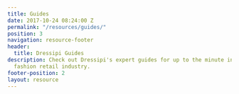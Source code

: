 ```yaml
---
title: Guides
date: 2017-10-24 08:24:00 Z
permalink: "/resources/guides/"
position: 3
navigation: resource-footer
header:
  title: Dressipi Guides
description: Check out Dressipi's expert guides for up to the minute insight on the
  fashion retail industry.
footer-position: 2
layout: resource
---
```


